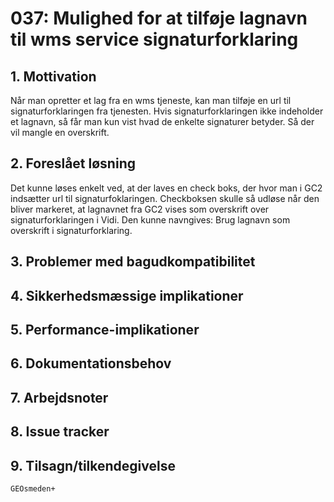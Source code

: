 # 037: Mulighed for at tilføje lagnavn til wms service signaturforklaring

## 1. Mottivation 
Når man opretter et lag fra en wms tjeneste, kan man tilføje en url til signaturforklaringen fra tjenesten. Hvis signaturforklaringen ikke indeholder et lagnavn, så får man kun vist hvad de enkelte signaturer betyder. Så der vil mangle en overskrift.

## 2. Foreslået løsning
Det kunne løses enkelt ved, at der laves en check boks, der hvor man i GC2 indsætter url til signaturfoklaringen. Checkboksen skulle så udløse når den bliver markeret, at lagnavnet fra GC2 vises som overskrift over signaturforklaringen i Vidi. Den kunne navngives: Brug lagnavn som overskrift i signaturforklaring.

## 3. Problemer med bagudkompatibilitet

## 4. Sikkerhedsmæssige implikationer

## 5. Performance-implikationer

## 6. Dokumentationsbehov

## 7. Arbejdsnoter

## 8. Issue tracker  

## 9. Tilsagn/tilkendegivelse
    GEOsmeden+
